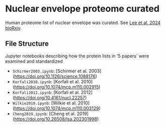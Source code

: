 # Nuclear envelope proteome curated

Human proteome list of nuclear envelope was curated. See [Lee et al. 2024 bioRxiv](https://www.biorxiv.org/content/10.1101/2024.11.14.623600v2).

## File Structure

Jupyter notebooks describing how the protein lists in '5 papers' were examined and standardized
- `Schirmer2003.ipynb`: [Schirmer et al. 2003] (https://doi.org/10.1126/science.1088176)
- `Korfali2010.ipynb`: [Korfali et al. 2010] (https://doi.org/10.1074/mcp.m110.002915)
- `Korfali2012.ipynb`: [Korfali et al. 2012] (https://doi.org/10.4161/nucl.22257)
- `Wilkie2010.ipynb`: [Wilkie et al. 2010] (https://doi.org/10.1074/mcp.m110.003129)
- `Cheng2019.ipynb`: [Cheng et al. 2019] (https://doi.org/10.26508/lsa.202301998)

